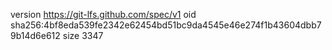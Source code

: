 version https://git-lfs.github.com/spec/v1
oid sha256:4bf8eda539fe2342e62454bd51bc9da4545e46e274f1b43604dbb79b14d6e612
size 3347
